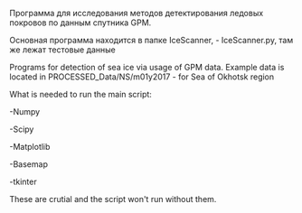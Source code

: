﻿Программа для исследования методов детектирования ледовых покровов по данным спутника GPM.

Основная программа находится в папке IceScanner, - IceScanner.py, там же лежат тестовые данные

Programs for detection of sea ice via usage of GPM data.
Example data is located in PROCESSED_Data/NS/m01y2017 - for Sea of Okhotsk region

What is needed to run the main script:

  -Numpy
  
  -Scipy
  
  -Matplotlib
  
  -Basemap
  
  -tkinter
  
These are crutial and the script won't run without them.
